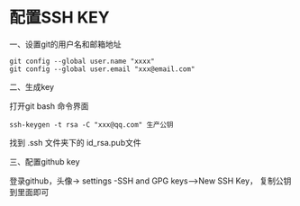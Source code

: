 # 配置SSH KEY

一、设置git的用户名和邮箱地址

```
git config --global user.name "xxxx"
git config --global user.email "xxx@email.com"
```

二、生成key 

打开git bash 命令界面

```
ssh-keygen -t rsa -C "xxx@qq.com" 生产公钥
```

找到 .ssh 文件夹下的 id_rsa.pub文件

三、配置github key

登录github，头像-> settings -SSH and GPG keys-->New SSH Key， 复制公钥到里面即可